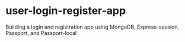 # user-login-register-app
Building a login and registration app using MongoDB, Express-session, Passport, and Passport-local
